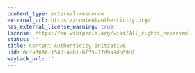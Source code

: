 ```yaml
---
content_type: external-resource
external_url: https://contentauthenticity.org/
has_external_license_warning: true
license: https://en.wikipedia.org/wiki/All_rights_reserved
status: ''
title: Content Authenticity Initiative
uid: 6cfa3688-154d-4ab1-bf35-17d9a9db39b1
wayback_url: ''
---
```

